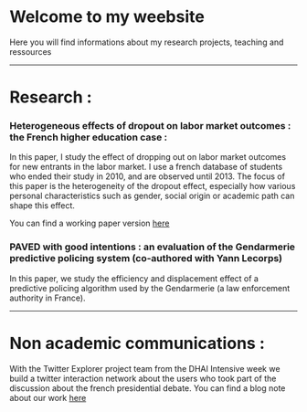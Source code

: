 # Welcome to my weebsite

Here you will find informations about my research projects, teaching and ressources

---

# Research :


### Heterogeneous effects of dropout on labor market outcomes : the French higher education case : 

In this paper, I study the effect of dropping out on labor market outcomes for new entrants in the labor market. I use a french database of students who ended their study in 2010, and are observed until 2013. The focus of this paper is the heterogeneity of the dropout effect, especially how various personal characteristics such as gender, social origin or academic path can shape this effect. 

You can find a working paper version [here](https://github.com/GaspardTissandier/GaspardTissandier.github.io/blob/main/research/draft_HTE_E_SD.pdf)




### PAVED with good intentions : an evaluation of the Gendarmerie predictive policing system (co-authored with Yann Lecorps) 

In this paper, we study the efficiency and displacement effect of a predictive policing algorithm used by the Gendarmerie (a law enforcement authority in France).


---

# Non academic communications :

With the Twitter Explorer project team from the DHAI Intensive week we build a twitter interaction network about the users who took part of the discussion about the french presidential debate. You can find a blog note about our work [here](https://blog.twitterexplorer.org/post/debatmacronlepen/)


